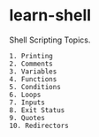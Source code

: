 # learn-shell

Shell Scripting Topics.

```text
1. Printing
2. Comments
3. Variables
4. Functions
5. Conditions
6. Loops
7. Inputs
8. Exit Status
9. Quotes
10. Redirectors
```